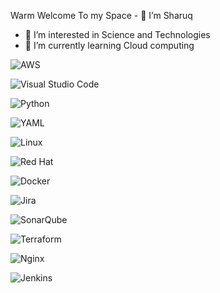 Warm Welcome To my Space - 👋 I’m Sharuq
- 👀 I’m interested in Science and Technologies 
- 🌱 I’m currently learning Cloud computing 

![AWS](https://img.shields.io/badge/AWS-%23FF9900.svg?style=for-the-badge&logo=amazon-aws&logoColor=white)

![Visual Studio Code](https://img.shields.io/badge/Visual%20Studio%20Code-0078d7.svg?style=for-the-badge&logo=visual-studio-code&logoColor=white)

![Python](https://img.shields.io/badge/python-3670A0?style=for-the-badge&logo=python&logoColor=ffdd54)

![YAML](https://img.shields.io/badge/yaml-%23ffffff.svg?style=for-the-badge&logo=yaml&logoColor=151515)

![Linux](https://img.shields.io/badge/Linux-FCC624?style=for-the-badge&logo=linux&logoColor=black)

![Red Hat](https://img.shields.io/badge/Red%20Hat-EE0000?style=for-the-badge&logo=redhat&logoColor=white)

![Docker](https://img.shields.io/badge/docker-%230db7ed.svg?style=for-the-badge&logo=docker&logoColor=white)

![Jira](https://img.shields.io/badge/jira-%230A0FFF.svg?style=for-the-badge&logo=jira&logoColor=white)

![SonarQube](https://img.shields.io/badge/SonarQube-black?style=for-the-badge&logo=sonarqube&logoColor=4E9BCD)

![Terraform](https://img.shields.io/badge/terraform-%235835CC.svg?style=for-the-badge&logo=terraform&logoColor=white)

![Nginx](https://img.shields.io/badge/nginx-%23009639.svg?style=for-the-badge&logo=nginx&logoColor=white)

![Jenkins](https://img.shields.io/badge/jenkins-%232C5263.svg?style=for-the-badge&logo=jenkins&logoColor=white)


<!---
Sharuqmd/Sharuqmd is a ✨ special ✨ repository because its `README.md` (this file) appears on your GitHub profile.
You can click the Preview link to take a look at your changes.
--->
